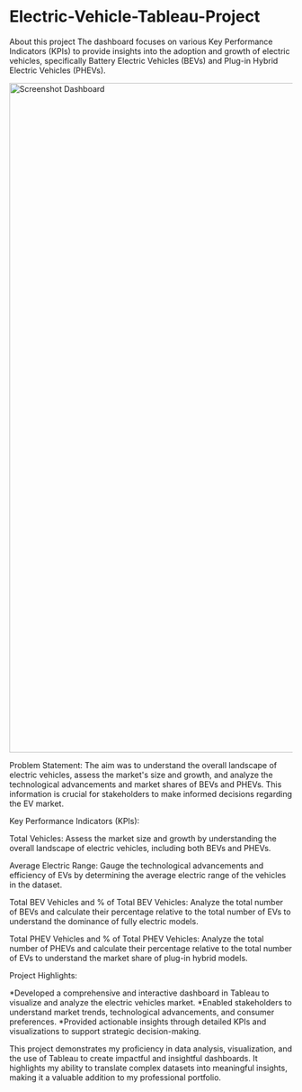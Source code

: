 # Electric-Vehicle-Tableau-Project

About this project
The dashboard focuses on various Key Performance Indicators (KPIs) to provide insights into the adoption and growth of electric vehicles, specifically Battery Electric Vehicles (BEVs) and Plug-in Hybrid Electric Vehicles (PHEVs).

<img width="1188" alt="Screenshot Dashboard" src="https://github.com/AkankshaBhujbal1994/Electric-Vehicle-Tableau-Project/assets/171846266/6eade045-d511-4030-a52a-171e2a2f98a3">

Problem Statement: 
The aim was to understand the overall landscape of electric vehicles, assess the market's size and growth, and analyze the technological advancements and market shares of BEVs and PHEVs. This information is crucial for stakeholders to make informed decisions regarding the EV market.

Key Performance Indicators (KPIs):

Total Vehicles:
Assess the market size and growth by understanding the overall landscape of electric vehicles, including both BEVs and PHEVs.

Average Electric Range:
Gauge the technological advancements and efficiency of EVs by determining the average electric range of the vehicles in the dataset.

Total BEV Vehicles and % of Total BEV Vehicles:
Analyze the total number of BEVs and calculate their percentage relative to the total number of EVs to understand the dominance of fully electric models.

Total PHEV Vehicles and % of Total PHEV Vehicles:
Analyze the total number of PHEVs and calculate their percentage relative to the total number of EVs to understand the market share of plug-in hybrid models.

Project Highlights:

*Developed a comprehensive and interactive dashboard in Tableau to visualize and analyze the electric vehicles market.
*Enabled stakeholders to understand market trends, technological advancements, and consumer preferences.
*Provided actionable insights through detailed KPIs and visualizations to support strategic decision-making.

This project demonstrates my proficiency in data analysis, visualization, and the use of Tableau to create impactful and insightful dashboards. It highlights my ability to translate complex datasets into meaningful insights, making it a valuable addition to my professional portfolio.
